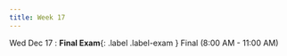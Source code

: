 ```yaml
---
title: Week 17
---
```


Wed Dec 17
: **Final Exam**{: .label .label-exam } Final (8:00 AM - 11:00 AM)
